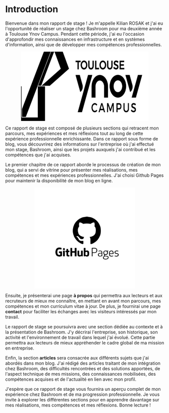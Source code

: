 # Introduction

Bienvenue dans mon rapport de stage ! Je m'appelle Kilian ROSAK et j'ai eu l'opportunité de réaliser un stage chez Bashroom pour ma deuxième année à Toulouse Ynov Campus. Pendant cette période, j'ai eu l'occasion d'approfondir mes connaissances en infrastructure et en systèmes d'information, ainsi que de développer mes compétences professionnelles.

<div style="display: flex; justify-content: center;">
  <img src="./img/ya.svg" width="30%" height="220" alt="Bashroom">
  <img src="./img/ynov.png" width="50%" alt="Ynov">
</div>

Ce rapport de stage est composé de plusieurs sections qui retracent mon parcours, mes expériences et mes réflexions tout au long de cette expérience professionnelle enrichissante. Dans ce rapport sous forme de blog, vous découvrirez des informations sur l'entreprise où j'ai effectué mon stage, Bashroom, ainsi que les projets auxquels j'ai contribué et les compétences que j'ai acquises.

Le premier chapitre de ce rapport aborde le processus de création de mon blog, qui a servi de vitrine pour présenter mes réalisations, mes compétences et mes expériences professionnelles. J'ai choisi Github Pages pour maintenir la disponibilité de mon blog en ligne.

<div style="display: flex; justify-content: center;">
  <img src="../img/githubpages.png" height="320">
</div>

Ensuite, je présenterai une page **à propos** qui permettra aux lecteurs et aux recruteurs de mieux me connaître, en mettant en avant mon parcours, mes compétences et mon curriculum vitae à jour. De plus, je fournirai une page **contact** pour faciliter les échanges avec les visiteurs intéressés par mon travail.

Le rapport de stage se poursuivra avec une section dédiée au contexte et à la présentation de Bashroom. J'y décrirai l'entreprise, son historique, son activité et l'environnement de travail dans lequel j'ai évolué. Cette partie permettra aux lecteurs de mieux appréhender le cadre global de ma mission en entreprise.

Enfin, la section **articles** sera consacrée aux différents sujets que j'ai abordés dans mon blog. J'ai rédigé des articles traitant de mon intégration chez Bashroom, des difficultés rencontrées et des solutions apportées, de l'aspect technique de mes missions, des connaissances mobilisées, des compétences acquises et de l'actualité en lien avec mon profil.

J'espère que ce rapport de stage vous fournira un aperçu complet de mon expérience chez Bashroom et de ma progression professionnelle. Je vous invite à explorer les différentes sections pour en apprendre davantage sur mes réalisations, mes compétences et mes réflexions. Bonne lecture !